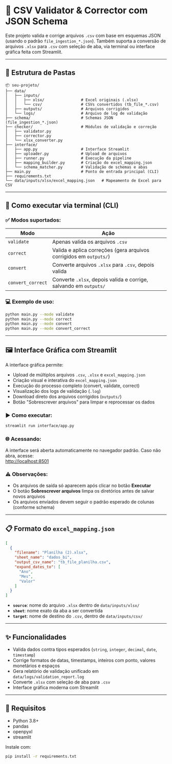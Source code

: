 
# 🧪 CSV Validator & Corrector com JSON Schema

Este projeto valida e corrige arquivos `.csv` com base em esquemas JSON (usando o padrão `file_ingestion_*.json`). Também suporta a conversão de arquivos `.xlsx` para `.csv` com seleção de aba, via terminal ou interface gráfica feita com Streamlit.

---

## 📁 Estrutura de Pastas

```
📦 seu-projeto/
├── data/
│   ├── inputs/
│   │   ├── xlsx/                # Excel originais (.xlsx)
│   │   └── csv/                 # CSVs convertidos (tb_file_*.csv)
│   ├── outputs/                 # Arquivos corrigidos
│   └── logs/                    # Arquivo de log de validação
├── schema/                      # Schemas JSON (file_ingestion_*.json)
├── checker/                     # Módulos de validação e correção
│   ├── validator.py
│   ├── corrector.py
│   └── xlsx_converter.py
├── interface/
│   ├── app.py                   # Interface Streamlit
│   ├── uploader.py              # Upload de arquivos
│   ├── runner.py                # Execução da pipeline
│   ├── mapping_builder.py       # Criação do excel_mapping.json
│   └── schema_matcher.py        # Validação de schemas e abas
├── main.py                      # Ponto de entrada principal (CLI)
├── requirements.txt
└── data/inputs/xlsx/excel_mapping.json   # Mapeamento de Excel para CSV
```

---

## 🚀 Como executar via terminal (CLI)

### ✅ Modos suportados:

| Modo               | Ação                                                                 |
|--------------------|-------------------------------------------------------------------------|
| `validate`         | Apenas valida os arquivos `.csv`                                        |
| `correct`          | Valida e aplica correções (gera arquivos corrigidos em `outputs/`)       |
| `convert`          | Converte arquivos `.xlsx` para `.csv`, depois valida                    |
| `convert_correct`  | Converte `.xlsx`, depois valida e corrige, salvando em `outputs/`       |

### 💻 Exemplo de uso:

```bash
python main.py --mode validate
python main.py --mode correct
python main.py --mode convert
python main.py --mode convert_correct
```

---

## 🖼️ Interface Gráfica com Streamlit

A interface gráfica permite:

- Upload de múltiplos arquivos `.csv`, `.xlsx` e `excel_mapping.json`
- Criação visual e interativa do `excel_mapping.json`
- Execução do processo completo (convert, validate, correct)
- Visualização dos logs de validação (`.log`)
- Download direto dos arquivos corrigidos (`outputs/`)
- Botão "Sobrescrever arquivos" para limpar e reprocessar os dados

### ▶️ Como executar:

```bash
streamlit run interface/app.py
```

### 🌐 Acessando:

A interface será aberta automaticamente no navegador padrão. Caso não abra, acesse:  
[http://localhost:8501](http://localhost:8501)

### ⚠️ Observações:

- Os arquivos de saída só aparecem após clicar no botão **Executar**
- O botão **Sobrescrever arquivos** limpa os diretórios antes de salvar novos arquivos
- Os arquivos enviados devem seguir o padrão esperado de colunas (conforme schema)

---

## 📋 Formato do `excel_mapping.json`

```json
[
  {
    "filename": "Planilha (2).xlsx",
    "sheet_name": "dados_bi",
    "output_csv_name": "tb_file_planilha.csv",
    "expand_dates_to": [
      "Ano",
      "Mes",
      "Valor"
    ]
  }
]
```

- **`source`**: nome do arquivo `.xlsx` dentro de `data/inputs/xlsx/`
- **`sheet`**: nome exato da aba a ser convertida
- **`target`**: nome de destino do `.csv`, dentro de `data/inputs/csv/`

---

## ✨ Funcionalidades

- Valida dados contra tipos esperados (`string`, `integer`, `decimal`, `date`, `timestamp`)
- Corrige formatos de datas, timestamps, inteiros com ponto, valores monetários e espaços
- Gera relatório de validação unificado em `data/logs/validation_report.log`
- Converte `.xlsx` com seleção de aba para `.csv`
- Interface gráfica moderna com Streamlit

---

## 📌 Requisitos

- Python 3.8+
- pandas
- openpyxl
- streamlit

Instale com:

```bash
pip install -r requirements.txt
```
